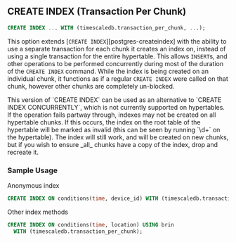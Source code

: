 ## CREATE INDEX (Transaction Per Chunk) 

```SQL
CREATE INDEX ... WITH (timescaledb.transaction_per_chunk, ...);
```

This option extends [`CREATE INDEX`][postgres-createindex] with the
ability to use a separate transaction for each chunk it creates an
index on, instead of using a single transaction for the entire hypertable.
This allows `INSERT`s, and other operations to be performed concurrently
during most of the duration of the `CREATE INDEX` command.
While the index is being created on an individual chunk, it functions as
if a regular `CREATE INDEX` were called on that chunk, however other chunks are
completely un-blocked.

<highlight type="tip">
	This version of `CREATE INDEX` can be used as an alternative to 
	`CREATE INDEX CONCURRENTLY`, which is not currently supported on hypertables.
</highlight>

<highlight type="warning">
If the operation fails partway through, indexes may not be created on all 
hypertable chunks. If this occurs, the index on the root table of the hypertable
will be marked as invalid (this can be seen by running `\d+` on the hypertable).
The index will still work, and will be created on new chunks, but if you 
wish to ensure _all_ chunks have a copy of the index, drop and recreate it.
</highlight>


### Sample Usage 

Anonymous index
```SQL
CREATE INDEX ON conditions(time, device_id) WITH (timescaledb.transaction_per_chunk);
```
Other index methods
```SQL
CREATE INDEX ON conditions(time, location) USING brin
  WITH (timescaledb.transaction_per_chunk);
```